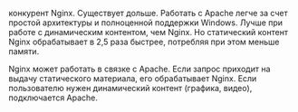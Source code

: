 конкурент Nginx. Существует дольше. Работать с Apache легче за счет простой архитектуры и полноценной поддержки Windows. Лучше при работе с динамическим контентом, чем Nginx. Но статический контент Nginx обрабатывает в 2,5 раза быстрее, потребляя при этом меньше памяти.

Nginx может работать в связке с Apache. Если запрос приходит на выдачу статического материала, его обрабатывает Nginx. Если пользователю нужен динамический контент (графика, видео), подключается Apache.

